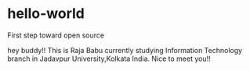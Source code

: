 # hello-world
First step toward open source

hey buddy!!
    This is Raja Babu currently studying Information Technology branch in Jadavpur University,Kolkata India.
    Nice to meet you!!
    
